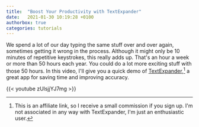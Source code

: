 ```yaml
---
title:  "Boost Your Productivity with TextExpander"
date:   2021-01-30 10:19:28 +0100
authorbox: true
categories: tutorials
---
```


We spend a lot of our day typing the same stuff over and over again, sometimes getting it wrong in the process. Although it might only be 10 minutes of repetitive keystrokes, this really adds up. That's an hour a week or more than 50 hours each year. You could do a lot more exciting stuff with those 50 hours. In this video, I'll give you a quick demo of [TextExpander](https://geni.us/txtexpndr),[^1] a great app for saving time and improving accuracy. 

{{< youtube zUlsjjYJ7mg >}} 

[^1]:This is an affiliate link, so I receive a small commission if you sign up. I'm not associated in any way with TextExpander, I'm just an enthusiastic user.